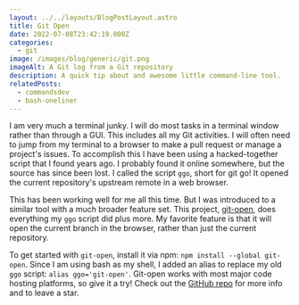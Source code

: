 ```yaml
---
layout: ../../layouts/BlogPostLayout.astro
title: Git Open
date: 2022-07-08T23:42:19.000Z
categories:
  - git
image: /images/blog/generic/git.png
imageAlt: A Git log from a Git repository
description: A quick tip about and awesome little command-line tool.
relatedPosts:
  - commandsdev
  - bash-oneliner
---
```


I am very much a terminal junky. I will do most tasks in a terminal window rather
than through a GUI. This includes all my Git activities. I will often need to jump
from my terminal to a browser to make a pull request or manage a project's issues.
To accomplish this I have been using a hacked-together script that I found years ago.
I probably found it online somewhere, but the source has since been lost. I called
the script `ggo`, short for git go! It opened the current repository's upstream
remote in a web browser.

This has been working well for me all this time. But I was introduced to a similar
tool with a much broader feature set. This project, [git-open](https://github.com/paulirish/git-open),
does everything my `ggo` script did plus more. My favorite feature is that it will
open the current branch in the browser, rather than just the current repository.

To get started with `git-open`, install it via npm: `npm install --global git-open`.
Since I am using bash as my shell, I added an alias to replace my old `ggo` script:
`alias ggo='git-open'`. Git-open works with most major code hosting platforms,
so give it a try! Check out the [GitHub repo](https://github.com/paulirish/git-open)
for more info and to leave a star.

